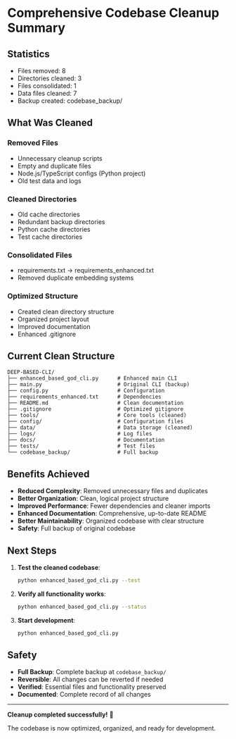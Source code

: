 
# Comprehensive Codebase Cleanup Summary

## Statistics
- Files removed: 8
- Directories cleaned: 3
- Files consolidated: 1
- Data files cleaned: 7
- Backup created: codebase_backup/

## What Was Cleaned

### Removed Files
- Unnecessary cleanup scripts
- Empty and duplicate files
- Node.js/TypeScript configs (Python project)
- Old test data and logs

### Cleaned Directories
- Old cache directories
- Redundant backup directories
- Python cache directories
- Test cache directories

### Consolidated Files
- requirements.txt -> requirements_enhanced.txt
- Removed duplicate embedding systems

### Optimized Structure
- Created clean directory structure
- Organized project layout
- Improved documentation
- Enhanced .gitignore

## Current Clean Structure

```
DEEP-BASED-CLI/
├── enhanced_based_god_cli.py      # Enhanced main CLI
├── main.py                        # Original CLI (backup)
├── config.py                      # Configuration
├── requirements_enhanced.txt      # Dependencies
├── README.md                      # Clean documentation
├── .gitignore                     # Optimized gitignore
├── tools/                         # Core tools (cleaned)
├── config/                        # Configuration files
├── data/                          # Data storage (cleaned)
├── logs/                          # Log files
├── docs/                          # Documentation
├── tests/                         # Test files
└── codebase_backup/               # Full backup
```

## Benefits Achieved

- **Reduced Complexity**: Removed unnecessary files and duplicates
- **Better Organization**: Clean, logical project structure
- **Improved Performance**: Fewer dependencies and cleaner imports
- **Enhanced Documentation**: Comprehensive, up-to-date README
- **Better Maintainability**: Organized codebase with clear structure
- **Safety**: Full backup of original codebase

## Next Steps

1. **Test the cleaned codebase**:
   ```bash
   python enhanced_based_god_cli.py --test
   ```

2. **Verify all functionality works**:
   ```bash
   python enhanced_based_god_cli.py --status
   ```

3. **Start development**:
   ```bash
   python enhanced_based_god_cli.py
   ```

## Safety

- **Full Backup**: Complete backup at `codebase_backup/`
- **Reversible**: All changes can be reverted if needed
- **Verified**: Essential files and functionality preserved
- **Documented**: Complete record of all changes

---

**Cleanup completed successfully!** 🎉

The codebase is now optimized, organized, and ready for development.
